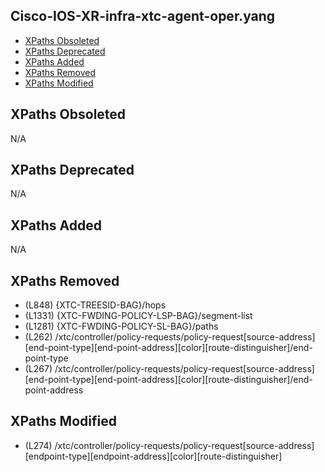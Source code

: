 ## Cisco-IOS-XR-infra-xtc-agent-oper.yang

- [XPaths Obsoleted](#xpaths-obsoleted)
- [XPaths Deprecated](#xpaths-deprecated)
- [XPaths Added](#xpaths-added)
- [XPaths Removed](#xpaths-removed)
- [XPaths Modified](#xpaths-modified)

## XPaths Obsoleted

N/A

## XPaths Deprecated

N/A

## XPaths Added

N/A

## XPaths Removed

- (L848)	{XTC-TREESID-BAG}/hops
- (L1331)	{XTC-FWDING-POLICY-LSP-BAG}/segment-list
- (L1281)	{XTC-FWDING-POLICY-SL-BAG}/paths
- (L262)	/xtc/controller/policy-requests/policy-request[source-address][end-point-type][end-point-address][color][route-distinguisher]/end-point-type
- (L267)	/xtc/controller/policy-requests/policy-request[source-address][end-point-type][end-point-address][color][route-distinguisher]/end-point-address

## XPaths Modified

- (L274)	/xtc/controller/policy-requests/policy-request[source-address][endpoint-type][endpoint-address][color][route-distinguisher]

